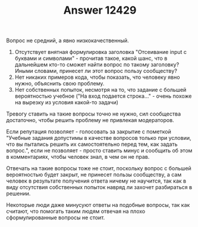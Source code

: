 ﻿---
title: "Answer 12429"
se.owner.user_id: 532425
se.owner.display_name: "Павел"
se.owner.link: "https://ru.meta.stackoverflow.com/users/532425/%d0%9f%d0%b0%d0%b2%d0%b5%d0%bb"
se.answer_id: 12429
se.question_id: 12428
se.post_type: answer
se.is_accepted: True
---
<p>Вопрос не средний, а явно низкокачественный.</p>
<ol>
<li>Отсутствует внятная формулировка заголовка &quot;Отсеивание input с буквами и символами&quot; - прочитав такое, какой шанс, что в дальнейшем кто-то сможет найти вопрос по такому заголовку? Иными словами, принесет ли этот вопрос пользу сообществу?</li>
<li>Нет никаких примеров кода, чтобы показать, что человеку явно нужно, объяснить свою проблему.</li>
<li>Нет собственных попыток, несмотря на то, что задание с большей вероятностью учебное (&quot;На вход подается строка...&quot; - очень похоже на вырезку из условия какой-то задачи)</li>
</ol>
<p>Тревогу ставить на такие вопросы точно не нужно, сил сообщества достаточно, чтобы решить проблему не привлекая модераторов.</p>
<p>Если репутация позволяет - голосовать за закрытие с пометкой &quot;Учебные задания допустимы в качестве вопросов только при условии, что вы пытались решить их самостоятельно перед тем, как задать вопрос.&quot;, если не позволяет - просто ставить минус и сообщить об этом в комментариях, чтобы человек знал, в чем он не прав.</p>
<p>Отвечать на такие вопросы тоже не стоит, поскольку вопрос с большей вероятностью будет закрыт, не принесет пользы сообществу, а сам человек в результате получения ответа ничему не научится, так как в виду отсутствия собственных попыток навряд ли захочет разбираться в решении.</p>
<p>Некоторые люди даже минусуют ответы на подобные вопросы, так как считают, что помогать таким людям отвечая на плохо сформулированные вопросы не стоит.</p>
